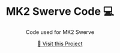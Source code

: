<h1 align="center" style="font-weight: bold;">MK2 Swerve Code 💻</h1>

<p align="center">Code used for MK2 Swerve</p>


<p align="center">
<a href="https://github.com/Camo-Bots-4285/MK2-Swerve">📱 Visit this Project</a>
</p>
